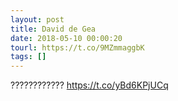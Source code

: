 ```yaml
---
layout: post
title: David de Gea
date: 2018-05-10 00:00:20
tourl: https://t.co/9MZmmaggbK
tags: []
---
```

???????????? https://t.co/yBd6KPjUCq